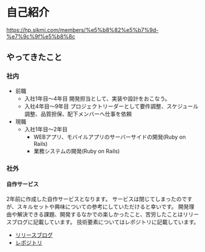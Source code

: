 # 自己紹介
https://hp.sikmi.com/members/%e5%b8%82%e5%b7%9d-%e7%9c%9f%e5%b8%8c

## やってきたこと
### 社内
- 前職
  - 入社1年目～4年目
    開発担当として、実装や設計をおこなう。
  - 入社4年目～9年目
    プロジェクトリーダーとして要件調整、スケジュール調整、品質担保、配下メンバーへ仕事を依頼
- 現職
  - 入社1年目～2年目
    - WEBアプリ、モバイルアプリのサーバーサイドの開発(Ruby on Rails)
    - 業務システムの開発(Ruby on Rails)

### 社外
#### 自作サービス
2年前に作成した自作サービスとなります。
サービスは閉じてしまったのですが、スキルセットや興味についての参考にしていただけると幸いです。
開発理由や解決できる課題、開発するなかでの楽しかったこと、苦労したことはリリースブログに記載しています。
技術要素についてはレポジトリに記載しています。
- [リリースブログ](https://ichikawaaa.hatenablog.com/entry/release-kabucalculator)
- [レポジトリ](https://github.com/makiichikawa/kabucalculator)
